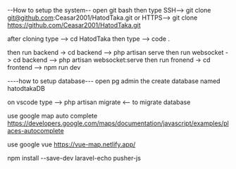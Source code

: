--How to setup the system--
open git bash then type 
    SSH--> git clone git@github.com:Ceasar2001/HatodTaka.git
                or
    HTTPS--> git clone https://github.com/Ceasar2001/HatodTaka.git

after cloning type
    --> cd HatodTaka
then type
    --> code .

then run backend -> cd backend --> php artisan serve
then run websocket -> cd backend --> php artisan websocket:serve
then run fronend -> cd frontend --> npm run dev

----how to setup database---
open pg admin the create database named hatodtakaDB

on vscode type --> php artisan migrate <-- to migrate database

use google map auto complete
https://developers.google.com/maps/documentation/javascript/examples/places-autocomplete

use google vue 
https://vue-map.netlify.app/

npm install --save-dev laravel-echo pusher-js